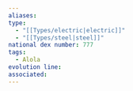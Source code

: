 ```yaml
---
aliases: 
type:
  - "[[Types/electric|electric]]"
  - "[[Types/steel|steel]]"
national dex number: 777
tags:
  - Alola
evolution line: 
associated:
---
```

